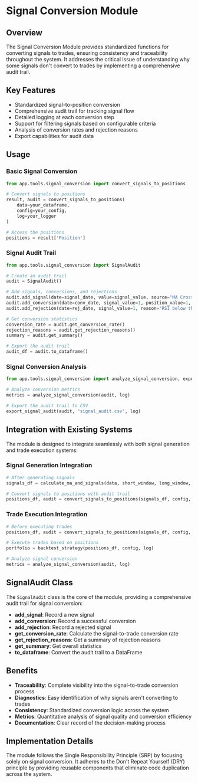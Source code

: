# Signal Conversion Module

## Overview

The Signal Conversion Module provides standardized functions for converting signals to trades, ensuring consistency and traceability throughout the system. It addresses the critical issue of understanding why some signals don't convert to trades by implementing a comprehensive audit trail.

## Key Features

- Standardized signal-to-position conversion
- Comprehensive audit trail for tracking signal flow
- Detailed logging at each conversion step
- Support for filtering signals based on configurable criteria
- Analysis of conversion rates and rejection reasons
- Export capabilities for audit data

## Usage

### Basic Signal Conversion

```python
from app.tools.signal_conversion import convert_signals_to_positions

# Convert signals to positions
result, audit = convert_signals_to_positions(
    data=your_dataframe,
    config=your_config,
    log=your_logger
)

# Access the positions
positions = result['Position']
```

### Signal Audit Trail

```python
from app.tools.signal_conversion import SignalAudit

# Create an audit trail
audit = SignalAudit()

# Add signals, conversions, and rejections
audit.add_signal(date=signal_date, value=signal_value, source="MA Cross")
audit.add_conversion(date=conv_date, signal_value=1, position_value=1, reason="Standard shift")
audit.add_rejection(date=rej_date, signal_value=1, reason="RSI below threshold")

# Get conversion statistics
conversion_rate = audit.get_conversion_rate()
rejection_reasons = audit.get_rejection_reasons()
summary = audit.get_summary()

# Export the audit trail
audit_df = audit.to_dataframe()
```

### Signal Conversion Analysis

```python
from app.tools.signal_conversion import analyze_signal_conversion, export_signal_audit

# Analyze conversion metrics
metrics = analyze_signal_conversion(audit, log)

# Export the audit trail to CSV
export_signal_audit(audit, "signal_audit.csv", log)
```

## Integration with Existing Systems

The module is designed to integrate seamlessly with both signal generation and trade execution systems:

### Signal Generation Integration

```python
# After generating signals
signals_df = calculate_ma_and_signals(data, short_window, long_window, config, log)

# Convert signals to positions with audit trail
positions_df, audit = convert_signals_to_positions(signals_df, config, log)
```

### Trade Execution Integration

```python
# Before executing trades
positions_df, audit = convert_signals_to_positions(signals_df, config, log)

# Execute trades based on positions
portfolio = backtest_strategy(positions_df, config, log)

# Analyze signal conversion
metrics = analyze_signal_conversion(audit, log)
```

## SignalAudit Class

The `SignalAudit` class is the core of the module, providing a comprehensive audit trail for signal conversion:

- **add_signal**: Record a new signal
- **add_conversion**: Record a successful conversion
- **add_rejection**: Record a rejected signal
- **get_conversion_rate**: Calculate the signal-to-trade conversion rate
- **get_rejection_reasons**: Get a summary of rejection reasons
- **get_summary**: Get overall statistics
- **to_dataframe**: Convert the audit trail to a DataFrame

## Benefits

- **Traceability**: Complete visibility into the signal-to-trade conversion process
- **Diagnostics**: Easy identification of why signals aren't converting to trades
- **Consistency**: Standardized conversion logic across the system
- **Metrics**: Quantitative analysis of signal quality and conversion efficiency
- **Documentation**: Clear record of the decision-making process

## Implementation Details

The module follows the Single Responsibility Principle (SRP) by focusing solely on signal conversion. It adheres to the Don't Repeat Yourself (DRY) principle by providing reusable components that eliminate code duplication across the system.